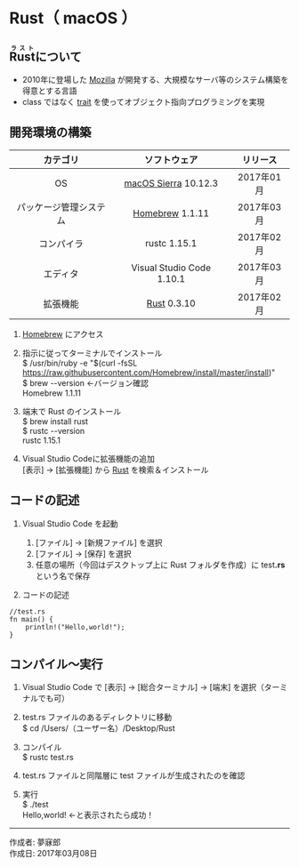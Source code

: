 # Rust（ macOS ）

## <ruby>Rust<rt>ラスト</rt></ruby>について

* 2010年に登場した [Mozilla](https://ja.wikipedia.org/wiki/Mozilla_Foundation) が開発する、大規模なサーバ等のシステム構築を得意とする言語
* class ではなく [trait](http://rustbyexample.com/trait.html) を使ってオブジェクト指向プログラミングを実現

## 開発環境の構築

|カテゴリ|ソフトウェア|リリース|
|:--:|:--:|:--:|
|OS|[macOS Sierra](https://ja.wikipedia.org/wiki/MacOS_Sierra) 10.12.3|2017年01月|
|パッケージ管理システム|[Homebrew](http://bit.ly/2mr4lzk) 1.1.11|2017年03月|
|コンパイラ|rustc 1.15.1|2017年02月|
|エディタ|Visual Studio Code 1.10.1|2017年03月|
|拡張機能|[Rust](https://marketplace.visualstudio.com/items?itemName=kalitaalexey.vscode-rust) 0.3.10|2017年02月|

1. [Homebrew](https://brew.sh/index_ja.html) にアクセス

1. 指示に従ってターミナルでインストール  
    $ /usr/bin/ruby -e "$(curl -fsSL https://raw.githubusercontent.com/Homebrew/install/master/install)"  
    $ brew --version ←バージョン確認  
    Homebrew 1.1.11

1. 端末で Rust のインストール  
    $ brew install rust  
    $ rustc --version  
    rustc 1.15.1

1. Visual Studio Codeに拡張機能の追加  
    [表示] → [拡張機能] から [Rust](https://marketplace.visualstudio.com/items?itemName=kalitaalexey.vscode-rust) を検索＆インストール

## コードの記述

1. Visual Studio Code を起動
    1. [ファイル] → [新規ファイル] を選択
    1. [ファイル] → [保存] を選択
    1. 任意の場所（今回はデスクトップ上に Rust フォルダを作成）に test<b>.rs</b> という名で保存  

1. コードの記述
```
//test.rs
fn main() {
    println!("Hello,world!");
}
```

## コンパイル〜実行

1. Visual Studio Code で [表示] → [総合ターミナル] → [端末] を選択（ターミナルでも可）

1. test.rs ファイルのあるディレクトリに移動  
$ cd /Users/（ユーザー名）/Desktop/Rust

1. コンパイル  
$ rustc test.rs

1. test.rs ファイルと同階層に test ファイルが生成されたのを確認

1. 実行  
$ ./test  
Hello,world! ←と表示されたら成功！  

***
作成者: 夢寐郎  
作成日: 2017年03月08日